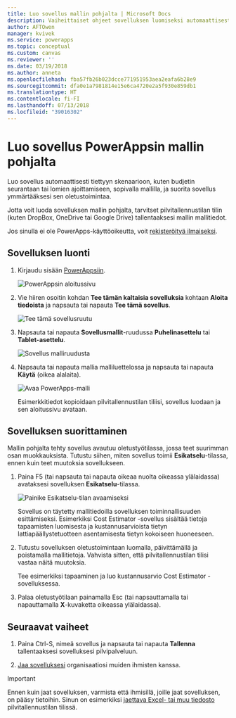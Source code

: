 ```yaml
---
title: Luo sovellus mallin pohjalta | Microsoft Docs
description: Vaiheittaiset ohjeet sovelluksen luomiseksi automaattisesti PowerAppsin mallin pohjalta.
author: AFTOwen
manager: kvivek
ms.service: powerapps
ms.topic: conceptual
ms.custom: canvas
ms.reviewer: ''
ms.date: 03/19/2018
ms.author: anneta
ms.openlocfilehash: fba57fb26b023dcce771951953aea2eafa6b28e9
ms.sourcegitcommit: dfa0e1a7981814e15e6ca4720e2a5f930e859db1
ms.translationtype: HT
ms.contentlocale: fi-FI
ms.lasthandoff: 07/13/2018
ms.locfileid: "39016302"
---
```

# <a name="create-an-app-from-a-powerapps-template"></a>Luo sovellus PowerAppsin mallin pohjalta
Luo sovellus automaattisesti tiettyyn skenaarioon, kuten budjetin seurantaan tai lomien ajoittamiseen, sopivalla mallilla, ja suorita sovellus ymmärtääksesi sen oletustoimintaa.

Jotta voit luoda sovelluksen mallin pohjalta, tarvitset pilvitallennustilan tilin (kuten DropBox, OneDrive tai Google Drive) tallentaaksesi mallin mallitiedot.

Jos sinulla ei ole PowerApps-käyttöoikeutta, voit [rekisteröityä ilmaiseksi](../signup-for-powerapps.md).

## <a name="create-an-app"></a>Sovelluksen luonti
1. Kirjaudu sisään [PowerAppsiin](http://web.powerapps.com).

    ![PowerAppsin aloitussivu](./media/get-started-test-drive/sign-in.png)

1. Vie hiiren osoitin kohdan **Tee tämän kaltaisia sovelluksia** kohtaan **Aloita tiedoista** ja napsauta tai napauta **Tee tämä sovellus**.

    ![Tee tämä sovellusruutu](./media/get-started-test-drive/make-this-app.png)

1. Napsauta tai napauta **Sovellusmallit**-ruudussa **Puhelinasettelu** tai **Tablet-asettelu**.

    ![Sovellus malliruudusta](./media/get-started-test-drive/template-tile.png)

4. Napsauta tai napauta mallia malliluettelossa ja napsauta tai napauta **Käytä** (oikea alalaita).

    ![Avaa PowerApps-malli](./media/get-started-test-drive/open-template.png)

    Esimerkkitiedot kopioidaan pilvitallennustilan tiliisi, sovellus luodaan ja sen aloitussivu avataan.

## <a name="run-the-app"></a>Sovelluksen suorittaminen
Mallin pohjalta tehty sovellus avautuu oletustyötilassa, jossa teet suurimman osan muokkauksista. Tutustu siihen, miten sovellus toimii **Esikatselu**-tilassa, ennen kuin teet muutoksia sovellukseen.

1. Paina F5 (tai napsauta tai napauta oikeaa nuolta oikeassa ylälaidassa) avataksesi sovelluksen **Esikatselu**-tilassa.

    ![Painike Esikatselu-tilan avaamiseksi](./media/get-started-test-drive/open-preview.png)

    Sovellus on täytetty mallitiedoilla sovelluksen toiminnallisuuden esittämiseksi. Esimerkiksi Cost Estimator -sovellus sisältää tietoja tapaamisten luomisesta ja kustannusarvioista tietyn lattiapäällystetuotteen asentamisesta tietyn kokoiseen huoneeseen.

4. Tutustu sovelluksen oletustoimintaan luomalla, päivittämällä ja poistamalla mallitietoja. Vahvista sitten, että pilvitallennustilan tilisi vastaa näitä muutoksia.

    Tee esimerkiksi tapaaminen ja luo kustannusarvio Cost Estimator -sovelluksessa.

5. Palaa oletustyötilaan painamalla Esc (tai napsauttamalla tai napauttamalla **X**-kuvaketta oikeassa ylälaidassa).

## <a name="next-steps"></a>Seuraavat vaiheet
1. Paina Ctrl-S, nimeä sovellus ja napsauta tai napauta **Tallenna** tallentaaksesi sovelluksesi pilvipalveluun.

1. [Jaa sovelluksesi](share-app.md) organisaatiosi muiden ihmisten kanssa.

> [!IMPORTANT]
> Ennen kuin jaat sovelluksen, varmista että ihmisillä, joille jaat sovelluksen, on pääsy tietoihin. Sinun on esimerkiksi [jaettava Excel- tai muu tiedosto](share-app-data.md) pilvitallennustilan tilissä.

